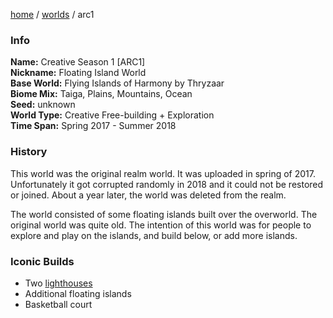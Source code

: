 [home](/) / [worlds](..) / arc1

### Info
**Name:** Creative Season 1 \[ARC1]  
**Nickname:** Floating Island World  
**Base World:** Flying Islands of Harmony by Thryzaar  
**Biome Mix:** Taiga, Plains, Mountains, Ocean  
**Seed:** unknown  
**World Type:** Creative Free-building + Exploration  
**Time Span:** Spring 2017 - Summer 2018  

### History
This world was the original realm world. It was uploaded in spring of 2017. Unfortunately it got corrupted randomly in 2018 and it could not be restored or joined. About a year later, the world was deleted from the realm.  

The world consisted of some floating islands built over the overworld. The original world was quite old. The intention of this world was for people to explore and play on the islands, and build below, or add more islands.

### Iconic Builds
- Two [lighthouses](/history/lighthouses)
- Additional floating islands
- Basketball court